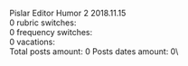 Pislar	Editor Humor 2 2018.11.15\
0 rubric switches:\
0 frequency switches:\
0 vacations:\
Total posts amount: 0	Posts dates amount: 0\
